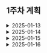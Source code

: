 ## 1주차 계획

<details>
<summary>2025-01-13</summary>

### 어떤 React 라이브러리 사용할지 조사하기
=> 아래 라이브러리 조사를 기반으로 디자인 설계 후 어떤 라이브러리가 적합할 지 결정할 예정!
1. 상태관리
    - 프로젝트의 규모와 복잡성을 고려하여 적절한 상태관리 방식을 선택하려고 하고, 진행하는 프로젝트가 상대적으로 작은 규모라고 생각하기 때문에 처음에는 React 내장 기능만으로 시작하고, 필요성이 생길 때 외부 라이브러리 도입하려고 생각
    - 종류
        1. Redux : 가장 널리 사용되는 상태 관련 라이브러리로 JS 애플리케이션의 상태관리를 위한 라이브러리
            - 장점 : 디버깅 쉬움, 예측 가능한 상태관리, 중앙 집중식 상태 관리
            - 단점 : 작은 프로젝트에서는 과도할 수 있음
            - 핵심개념
                ```
                // Store: 전체 애플리케이션의 상태를 보관
                const store = createStore(reducer);

                // Action: 상태 변경을 위한 객체
                const addTodoAction = {
                type: 'ADD_TODO',
                payload: '리액트 공부하기'
                };

                // Reducer: 상태를 변경하는 순수 함수
                const todoReducer = (state = [], action) => {
                switch (action.type) {
                    case 'ADD_TODO':
                    return [...state, action.payload];
                    default:
                    return state;
                }
                };
                ```
2. UI 컴포넌트
    - 종류
        1. TailwindCSS : 유틸리티 우선 방식의 CSS 프레임워크         
            - 미리 정의된 클래스들을 조합하여 스타일 구성하는 방식
            - 빠른 프로토타이핑과 일관된 디자인 시스템 구축에 매우 효과적 but, 처음에는 클래스가 많아 보일 수 있음
            - 장점 : 클래스명으로 직관적인 스타일링, 반응형 디자인 쉬움, 커스터마이징 자유로움, 번들 크기 최적화(사용한 클래스만 포함)
            - 핵심개념
                ```
                // 1. 레이아웃
                <div className="container mx-auto px-4">  // 중앙 정렬, 좌우 패딩
                <div className="flex items-center">       // Flexbox 중앙 정렬
                <div className="grid grid-cols-3 gap-4">  // 3열 그리드, 간격 설정

                // 2. 스페이싱
                <div className="m-4">        // margin: 1rem
                <div className="p-4">        // padding: 1rem
                <div className="space-y-4">  // 자식 요소들 사이 간격

                // 3. 크기 설정
                <div className="w-full">      // width: 100%
                <div className="h-screen">    // height: 100vh
                <div className="max-w-md">    // max-width 설정

                // 4. 색상
                <div className="bg-blue-500">  // 배경색
                <div className="text-gray-700"> // 텍스트 색상
                <div className="border-red-300"> // 테두리 색상

                // 5. 타이포그래피
                <p className="text-lg font-bold">  // 큰 글씨, 굵은 글씨
                <p className="text-center">        // 가운데 정렬
                <p className="truncate">           // 말줄임표

                // 6. 반응형 디자인
                <div className="md:flex lg:grid">  // 브레이크포인트별 레이아웃  
                ```
        2. Chakra UI : React를 위한 모던하고 접근성이 뛰어난 컴포넌트 라이브러리
            - 빠른 개발과 접근성 있는 UI구축에 매우 유용한 도구
            - 기본적으로 제공되는 컴포넌트들이 잘 만들어져 있어 별도의 스타일링 없이도 깔끔한 UI구현 가능
            - 장점 : 접근성 우수, 반응형 디자인 쉬움, 테마 커스터마이징 용이, Hook기반의 편리한 기능들, 다크 모드 지원
            - 사용예시
                ```
                // Flex 컨테이너
                <Flex direction="row" align="center" justify="space-between">
                <Box>Item 1</Box>
                <Box>Item 2</Box>
                </Flex>

                // Grid 레이아웃
                <Grid templateColumns="repeat(3, 1fr)" gap={6}>
                <GridItem>1</GridItem>
                <GridItem>2</GridItem>
                <GridItem>3</GridItem>
                </Grid>

                // Stack으로 간격 조절
                <VStack spacing={4} align="stretch">
                <Box>Item 1</Box>
                <Box>Item 2</Box>
                </VStack>
                ```
        3. Styled-components(CSS-in-JS)
            - 장점 : 동적 스타일링 용이, JS변수/props 사용 가능, 컴포넌트 단위 스타일링
            - 단점 : 번들 크기 증가, 러닝 커브 존재
            - 사용예시
                ```
                import styled from 'styled-components';

                const StyledButton = styled.button`
                background-color: ${props => props.primary ? 'blue' : 'gray'};
                color: white;
                padding: 10px 20px;
                `;

                function Button() {
                return <StyledButton primary>클릭</StyledButton>;
                }
                ```
3. 라우팅
    - React 애플리케이션에서 라우팅을 관리하는 라이브러리로 페이지간의 이동과 URL관리를 쉽게 할 수 있음
    - 종류
        1. React Router : 대부분 React 애플리케이션에서 필수적으로 사용되는 라이브러리이며, SPA 구축에 매우 유용
            - 장점 : 선언적 라우팅, 동적 라우트 매칭, 히스토리 관리, 중첩 라우팅 지원, 코드 스프리팅 지원, 다양한 라우팅 타입 제공  
            - 설정 및 사용법
                ```
                // App.js
                import { BrowserRouter, Routes, Route } from 'react-router-dom';

                function App() {
                return (
                    <BrowserRouter>
                    <Routes>
                        <Route path="/" element={<Home />} />
                        <Route path="/about" element={<About />} />
                        <Route path="/users/:id" element={<UserDetail />} />
                        <Route path="*" element={<NotFound />} />
                    </Routes>
                    </BrowserRouter>
                );
                }
                ```
4. 애니메이션
    - 종류
        1. Framer Motion : 2D 애니메이션 특화
            - 특징 : 직관적인 API, 제스처 애니메이션 지원, 모션 경로 애니메이션, 스크롤 기반 애니메이션, 레이아웃 애니메이션
            - 언제사용? : 더 직관적이고 사용 쉬움
                - 간단하고 직관적인 API 필요할 때
                - 제스처 기반 인터랙션 필요할 때
                - SVG 애니메이션 필요할 때
            - 기본사용법
                ```
                import { motion } from "framer-motion";

                // 기본 애니메이션
                function Box() {
                return (
                    <motion.div
                    animate={{ x: 100 }}
                    transition={{ duration: 2 }}
                    />
                );
                }

                // 호버 효과
                function HoverBox() {
                return (
                    <motion.div
                    whileHover={{ scale: 1.1 }}
                    whileTap={{ scale: 0.9 }}
                    >
                    Hover me!
                    </motion.div>
                );
                }

                // 애니메이션 변형
                const variants = {
                hidden: { opacity: 0, x: -100 },
                visible: { opacity: 1, x: 0 }
                };

                function AnimatedComponent() {
                return (
                    <motion.div
                    initial="hidden"
                    animate="visible"
                    variants={variants}
                    >
                    Hello
                    </motion.div>
                );
                }
                ```
        2. ReactSpring : 2D 애니메이션 특화
            - 특징 : 물리 기반 스크링 애니메이션, 성능 최적화, 복잡한 애니메이션 구현 가능
            - 언제사용? : 더 세밀한 제어와 물리기반
                - 물리 기반 애니메이션 필요할 때
                - 고성능 애니메이션 필요할 때
                - 복잡한 인터랙션 필요할 때
            - 기본사용법
                ```
                import { useSpring, animated } from 'react-spring';

                // 기본 애니메이션
                function AnimatedBox() {
                const props = useSpring({
                    to: { opacity: 1 },
                    from: { opacity: 0 }
                });

                return <animated.div style={props}>Hello</animated.div>;
                }

                // 인터랙티브 애니메이션
                function InteractiveBox() {
                const [props, set] = useSpring(() => ({
                    scale: 1
                }));

                return (
                    <animated.div
                    style={{
                        transform: props.scale.to(s => `scale(${s})`)
                    }}
                    onMouseEnter={() => set({ scale: 1.1 })}
                    onMouseLeave={() => set({ scale: 1 })}
                    >
                    Hover me!
                    </animated.div>
                );
                }
                ```
        3. Three.js & React Three Fiber : React에서 3D그래픽을 위한 JS 라이브러리
            - 특징 : 3D 렌더링 전용, WebGL 기반, 복잡한 3D모델링 & 텍스터 & 조명지원, 게임 & 3D 시각화 & 3D제품뷰어 등에 적합
            - 장점 : React스타일의 선언적 코드로 3D 구현 가능, Three.js 복잡성을 추상화, React의 상태 관리와 훅을 3D에서도 사용 가능, 성능 최적화 기능 내장, 다양한 3D모델 포맷 지원
            - 사용예시
                ```
                import { Canvas } from '@react-three/fiber'
                import { OrbitControls } from '@react-three/drei'

                function Box() {
                return (
                    <mesh>
                    <boxGeometry args={[1, 1, 1]} />
                    <meshStandardMaterial color="orange" />
                    </mesh>
                )
                }

                function Scene() {
                return (
                    <Canvas>
                    <ambientLight intensity={0.5} />
                    <pointLight position={[10, 10, 10]} />
                    <Box />
                    <OrbitControls />
                    </Canvas>
                )
                }
                ```
5. 알림/모달 라이브러리
    - 종류
        1. React-Toastify : 가장 널리 사용되는 토스트 알림 라이브러리
            - 특징 : 다양한 스타일의 알림, 커스터마이징 용이, 애니메이션 효과, 반응형 디자인
            - 언제사용 ?
                - 간단한 알림 메시지
                - 비침투적인 알림이 필요할 때
                - 여러 알림을 동시에 표시해야 할 때
            - 사용예시
                ```
                import { Canvas } from '@react-three/fiber'
                import { OrbitControls } from '@react-three/drei'

                function Box() {
                return (
                    <mesh>
                    <boxGeometry args={[1, 1, 1]} />
                    <meshStandardMaterial color="orange" />
                    </mesh>
                )
                }

                function Scene() {
                return (
                    <Canvas>
                    <ambientLight intensity={0.5} />
                    <pointLight position={[10, 10, 10]} />
                    <Box />
                    <OrbitControls />
                    </Canvas>
                )
                }
                ```
        2. React-sweetalert2(Sweetalert2의 React버전)
            - 특징 : sweetAlert의 모든 기능 사용 가능, React 컴포넌트 렌더링 지원, 다양한 알림 유형, 커스텀 HTML 지원
            - 언제사용 ?
                - 사용자 확인이 필요한 경우
                - 예/아니오 선택이 필요한 경우
                - 더 눈에 띄는 알림이 필요할 때
            - 사용예시
                ```
                import Swal from 'sweetalert2';
                import withReactContent from 'sweetalert2-react-content';

                const MySwal = withReactContent(Swal);

                function App() {
                const showAlert = () => {
                    MySwal.fire({
                    title: '성공!',
                    text: '정상적으로 처리되었습니다.',
                    icon: 'success',
                    confirmButtonText: '확인'
                    });
                };

                return (
                    <button onClick={showAlert}>
                    알림 보여주기
                    </button>
                );
                }
                ```
        3. React-Modal : 커스텀 모달 창을 만들 수 있는 라이브러리
         - 특징 : 접근성 고려, 커스터마이징 자유도 높음, 키보드 네비게이션 지원
         - 언제사용?
            - 완전히 커스텀한 모달이 필요할 때
            - 복잡한 폼이나 내용을 모달로 표시할 때
            - 접근성이 중요한 프로젝트
        - 사용예시
            ```
            import Modal from 'react-modal';

            function App() {
            const [isOpen, setIsOpen] = useState(false);

            return (
                <>
                <button onClick={() => setIsOpen(true)}>모달 열기</button>
                <Modal
                    isOpen={isOpen}
                    onRequestClose={() => setIsOpen(false)}
                    contentLabel="예제 모달"
                >
                    <h2>안녕하세요</h2>
                    <p>이것은 모달입니다</p>
                    <button onClick={() => setIsOpen(false)}>닫기</button>
                </Modal>
                </>
            );
            }
            ```
6. 차트/데이터 시각화
    - 종류
        1. Recharts : React에서 사용할 수 있는 차트 라이브러리로 D3.js를 기반으로 만들어졌으며, 반응형이고 커스터마이징 쉬움
            - 특징 : 데이터 시각화가 필요한 대시보드나 분석 페이지에서 유용하게 사용 가능
            - 장점 : 반응형 지원, 다양한 차트 타입, 커스터마이징 용이, 애니메이션 효과, 툽팁과 범례 지워, SVG기반 렌더링
            - 예시
                ```
                <파이차트>
                import { PieChart, Pie, Tooltip } from 'recharts';

                const data = [
                { name: 'A', value: 400 },
                { name: 'B', value: 300 },
                { name: 'C', value: 300 },
                { name: 'D', value: 200 }
                ];

                function MyPieChart() {
                return (
                    <PieChart width={400} height={400}>
                    <Pie
                        data={data}
                        dataKey="value"
                        nameKey="name"
                        cx="50%"
                        cy="50%"
                        outerRadius={100}
                        fill="#8884d8"
                        label
                    />
                    <Tooltip />
                    </PieChart>
                );
                }
                ```


</details>
<details>
<summary>2025-01-14</summary>

### 정보구조도(기능 구체화)
1. 로그인페이지
![alt text](image.png)
2. 아동페이지
![alt text](image-1.png)
3. 상담사페이지
![alt text](image-2.png)
4. 학부모페이지 
![alt text](image-3.png)
### 상담자 페이지 화면 설계서 작성(대충 구조만)
![alt text](image-4.png)
### 자문구할 기관(협회, 센터, 병원) 조사

</details>

</details>
<details>
<summary>2025-01-15</summary>

### 화면설계서 구체화(상담사부분)
1. 상담사 메인페이지
2. 상담사 마이페이지
3. 상담사 일정 페이지/ 아동게임일정페이지
4. 데이터 분석보고 페이지
5. 게시판페이지
    - 공지사항 페이지
    - FAQ 페이지
    - 질문/상담 페이지
### 아동/상담사/학부모 메인페이지를 어떻게 구성할지 생각해보기
### 화면설계서와 정보구조도 비교해보면서 고쳐야 할 부분과 보충이 필요한 부분 찾아서 수정하기
</details>
<details>
<summary>2025-01-16</summary>

### 화면설계서/정보구조도 구체화
1. 로그인/로그아웃/아이디찾기/비밀번호찾기
![alt text](image-5.png)
2. 아동페이지 --> 챗봇 페이지 추가/아동 메인페이지 수정
![alt text](image-6.png)
3. 상담사페이지 --> 버튼 누를 때 보여지는 페이지들 추가
![alt text](image-7.png)
4. 학부모페이지 --> 아이 보고서 페이지 구체화 및 구성 구체화
![alt text](image-8.png)
### ERD와 화면설계서 비교하면서 정보들이 알맞게 연결되어 있는지 확인 및 수정 및 추가
### 아동 게임 스토리 확정 및 새로운 스토리 추가
<스토리 2: 우리가족 동물원 여행 (구현)>

챕터 6-1: 고마움
상황: 동우가 동물원 입장권을 받아든다
아빠: "동우야, 생일 선물로 동물원에 왔는데 좋니?"
동우: "아빠, 엄마가 데려와 주셔서 너무 좋아요!"
주변 설명: 동물원 입구에서 티켓을 받은 동우의 얼굴에 환한 미소가 피어난다. 부모님이 오랫동안 계획하신 특별한 생일 선물이다. 입구에는 다양한 동물 풍선들이 바람에 흔들리고 있다.

선택지:
"정말 감사해요!"
"최고의 선물이에요"
"사랑해요 아빠 엄마!"

챕터 6-2: 아픔
상황: 다친 코끼리를 발견했다
엄마: "저 코끼리는 야생에서 다쳐서 이곳에서 치료 중이래"
동우: "코끼리 다리가 아프구나..."
주변 설명: 치료실 유리창 너머로 붕대를 감은 다리로 조심스럽게 걷는 코끼리가 보인다. 수의사 선생님들이 정성껏 코끼리를 돌보는 모습이 눈에 들어온다. 동우는 코끼리를 안타깝게 바라본다.

선택지:
"빨리 나았으면 좋겠어요"
"수의사 선생님 고마워요"
"아픈 건 너무 슬픈 일이에요"

챕터 6-3: 질투
상황: 동생이 아기 팬더와 사진을 찍는다
엄마: "동우도 같이 찍을래?"
동우: "저는 팬더랑 더 가까이서 찍고 싶었는데..."
주변 설명: 동생은 운 좋게 아기 팬더와 가까이서 사진을 찍게 되었다. 동우는 뒤에서 부러운 눈으로 바라보고 있다. 관람객들이 많아서 순서를 기다려야 한다.

선택지:
"저도 하고 싶었는데..."
"다음에 또 와도 될까요?"
"다른 동물이랑 찍을래요"

챕터 6-4: 두려움
상황: 파충류관에서 큰 뱀을 마주쳤다
아빠: "저건 아나콘다라고 하는 뱀이야"
동우: "으악! 너무 커요..."
주변 설명: 어두운 파충류관 안에서 거대한 아나콘다가 유리벽 바로 앞으로 다가온다. 동우는 놀라서 아빠 뒤로 숨는다. 다른 관람객들도 놀란 표정이지만 신기해하며 사진을 찍고 있다.

선택지:
"여기서 나가고 싶어요"
"아빠 안아주세요"
"눈 감을래요..."

챕터 6-5: 충격
상황: 사자가 먹이를 먹는 모습을 본다
엄마: "사자도 배가 고프면 먹이를 먹어야 해"
동우: "어... 저건..."
주변 설명: 사자가 고기를 뜯어먹는 모습에 동우가 놀란다. 자연의 먹이사슬을 처음 목격한 순간이다. 다른 어린 관람객들도 놀란 표정으로 부모님께 질문을 던지고 있다.

선택지:
"이게 자연의 모습인가요?"
"다른 곳으로 가요..."
"사자는 무서운 동물이에요"
</details>



